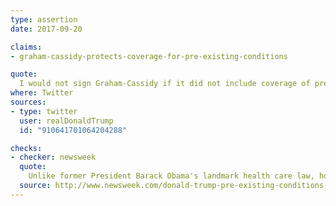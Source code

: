```yaml
---
type: assertion
date: 2017-09-20

claims:
- graham-cassidy-protects-coverage-for-pre-existing-conditions

quote:
  I would not sign Graham-Cassidy if it did not include coverage of pre-existing conditions. It does! A great Bill. Repeal & Replace.
where: Twitter
sources:
- type: twitter
  user: realDonaldTrump
  id: "910641701064204288"

checks:
- checker: newsweek
  quote:
    Unlike former President Barack Obama's landmark health care law, however, the new Republican bill would not guarantee coverage for people living with pre-existing conditions.
  source: http://www.newsweek.com/donald-trump-pre-existing-conditions-health-care-graham-cassidy-false-669001
---
```

